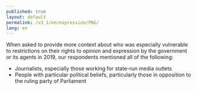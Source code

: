 ```yaml
---
published: true
layout: default
permalink: /v3_1/en/expression/PNG/
lang: en
---
```

When asked to provide more context about who was especially vulnerable to restrictions on their rights to opinion and expression by the government or its agents in 2019, our respondents mentioned all of the following: 

-	Journalists, especially those working for state-run media outlets
-	People with particular political beliefs, particularly those in opposition to the ruling party of Parliament
